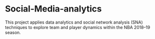 # Social-Media-analytics
This project applies data analytics and social network analysis (SNA) techniques to explore team and player dynamics within the NBA 2018–19 season.
